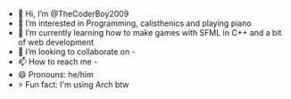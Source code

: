 - 👋 Hi, I’m @TheCoderBoy2009
- 👀 I’m interested in Programming, calisthenics and playing piano
- 🌱 I’m currently learning how to make games with SFML in C++ and a bit of web development
- 💞️ I’m looking to collaborate on -
- 📫 How to reach me -
- 😄 Pronouns: he/him
- ⚡ Fun fact: I'm using Arch btw

<!---
TheCoderBoy2009/TheCoderBoy2009 is a ✨ special ✨ repository because its `README.md` (this file) appears on your GitHub profile.
You can click the Preview link to take a look at your changes.
--->
